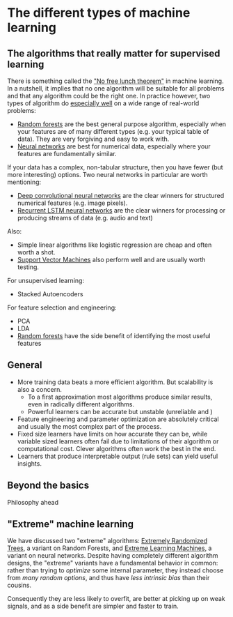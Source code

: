 The different types of machine learning
======================================

## The algorithms that really matter for supervised learning

There is something called the ["No free lunch theorem"](https://en.wikipedia.org/wiki/No_free_lunch_theorem) in machine learning.  In a nutshell, it implies that no one algorithm will be suitable for all problems and that any algorithm could be the right one.  In practice however, two types of algorithm do [especially well](http://jmlr.csail.mit.edu/papers/volume15/delgado14a/delgado14a.pdf) on a wide range of real-world problems:  

- [Random forests](RandomForests.md) are the best general purpose algorithm, especially when your features are of many different types (e.g. your typical table of data).  They are very forgiving and easy to work with.
- [Neural networks](NeuralNetworks.md) are best for numerical data, especially where your features are fundamentally similar.

If your data has a complex, non-tabular structure, then you have fewer (but more interesting) options.  Two neural networks in particular are worth mentioning:

- [Deep convolutional neural networks](NeuralNetworks.md#deep-neural-networks) are the clear winners for structured numerical features (e.g. image pixels).
- [Recurrent LSTM neural networks](NeuralNetworks.md#recurrent-neural-networks) are the clear winners for processing or producing streams of data (e.g. audio and text)

Also:

- Simple linear algorithms like logistic regression are cheap and often worth a shot.  
- [Support Vector Machines](SupportVectorMachines.md) also perform well and are usually worth testing.  

For unsupervised learning:
- Stacked Autoencoders

For feature selection and engineering:
- PCA
- LDA
- [Random forests](RandomForests.md) have the side benefit of identifying the most useful features

## General

- More training data beats a more efficient algorithm. But scalability is also a concern.  
  - To a first approximation most algorithms produce similar results, even in radically different algorithms.
  - Powerful learners can be accurate but unstable (unreliable and )
- Feature engineering and parameter optimization are absolutely critical and usually the most complex part of the process.  
- Fixed size learners have limits on how accurate they can be, while variable sized learners often fail due to limitations of their algorithm or computational cost.  Clever algorithms often work the best in the end.
- Learners that produce interpretable output (rule sets) can yield useful insights.

## Beyond the basics

Philosophy ahead

## "Extreme" machine learning

We have discussed two "extreme" algorithms: [Extremely Randomized Trees](RandomForests.md#extremely-randomized-trees), a variant on Random Forests, and [Extreme Learning Machines](NeuralNetworks.md#extreme-learning-machines), a variant on neural networks.  Despite having completely different algorithm designs, the "extreme" variants have a fundamental behavior in common: rather than trying to _optimize_ some internal parameter, they instead choose from _many random options_, and thus have _less intrinsic bias_ than their cousins.  

Consequently they are less likely to overfit, are better at picking up on weak signals, and as a side benefit are simpler and faster to train.
